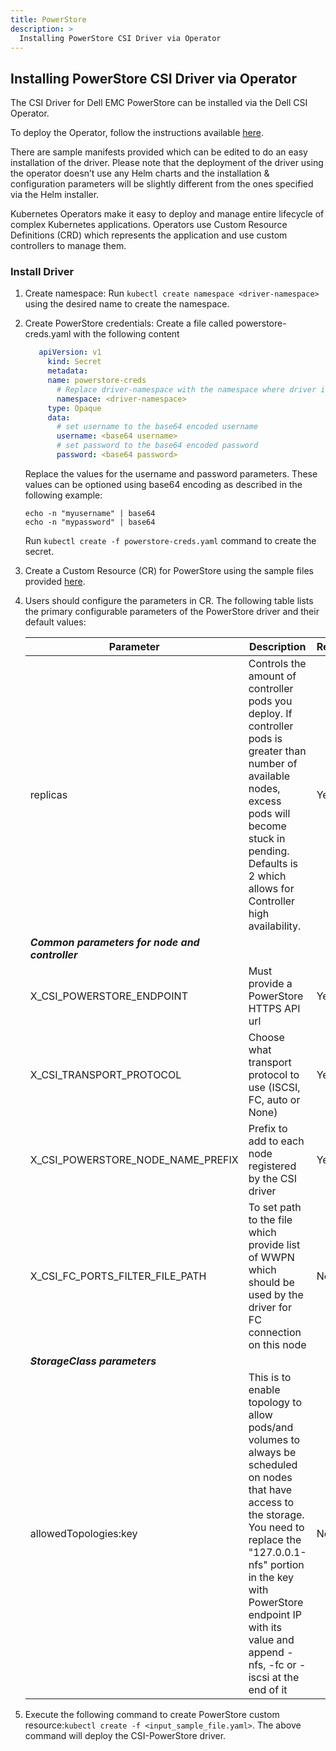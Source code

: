 ```yaml
---
title: PowerStore
description: >
  Installing PowerStore CSI Driver via Operator
---
```

## Installing PowerStore CSI Driver via Operator

The CSI Driver for Dell EMC PowerStore can be installed via the Dell CSI Operator.

To deploy the Operator, follow the instructions available [here](/content/docs/installation/operator/).

There are sample manifests provided which can be edited to do an easy installation of the driver. Please note that the deployment of the driver using the operator doesn’t use any Helm charts and the installation & configuration parameters will be slightly different from the ones specified via the Helm installer.

Kubernetes Operators make it easy to deploy and manage entire lifecycle of complex Kubernetes applications. Operators use Custom Resource Definitions (CRD) which represents the application and use custom controllers to manage them.

### Install Driver

1. Create namespace:
   Run `kubectl create namespace <driver-namespace>` using the desired name to create the namespace.
2. Create PowerStore credentials:
   Create a file called powerstore-creds.yaml with the following content
     ```yaml
        apiVersion: v1
	      kind: Secret
	      metadata:
          name: powerstore-creds
	        # Replace driver-namespace with the namespace where driver is being deployed
	        namespace: <driver-namespace>
	      type: Opaque
	      data:
	        # set username to the base64 encoded username
	        username: <base64 username>
	        # set password to the base64 encoded password
	        password: <base64 password>
     ```
   Replace the values for the username and password parameters. These values can be optioned using base64 encoding as described in the following example:
   ```
   echo -n "myusername" | base64
   echo -n "mypassword" | base64
   ```
   Run `kubectl create -f powerstore-creds.yaml` command to create the secret.
3. Create a Custom Resource (CR) for PowerStore using the sample files provided    [here](https://github.com/dell/dell-csi-operator/tree/master/samples). 
4. Users should configure the parameters in CR. The following table lists the primary configurable parameters of the PowerStore driver and their default values:
   
   | Parameter | Description | Required | Default |
   | --------- | ----------- | -------- |-------- |
   | replicas | Controls the amount of controller pods you deploy. If controller pods is greater than number of available nodes, excess pods will become stuck in pending. Defaults is 2 which allows for Controller high availability. | Yes | 2 |
   | ***Common parameters for node and controller*** |
   | X_CSI_POWERSTORE_ENDPOINT | Must provide a PowerStore HTTPS API url | Yes | https://127.0.0.1/api/rest |
   | X_CSI_TRANSPORT_PROTOCOL | Choose what transport protocol to use (ISCSI, FC, auto or None)	| Yes | auto |
   | X_CSI_POWERSTORE_NODE_NAME_PREFIX | Prefix to add to each node registered by the CSI driver | Yes | "csi-node" 
   | X_CSI_FC_PORTS_FILTER_FILE_PATH | To set path to the file which provide list of WWPN which should be used by the driver for FC connection on this node | No | "/etc/fc-ports-filter" |
   | ***StorageClass parameters***
   | allowedTopologies:key | This is to enable topology to allow pods/and volumes to always be scheduled on nodes that have access to the storage. You need to replace the "127.0.0.1-nfs" portion in the key with PowerStore endpoint IP with its value and append -nfs, -fc or -iscsi at the end of it | No | "127.0.0.1-nfs" | 
5.  Execute the following command to create PowerStore custom resource:`kubectl create -f <input_sample_file.yaml>`. The above command will deploy the CSI-PowerStore driver.
